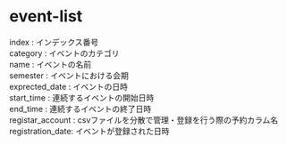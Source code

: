 # event-list
index            : インデックス番号  
category         : イベントのカテゴリ  
name             : イベントの名前  
semester         : イベントにおける会期  
exprected_date   : イベントの日時  
start_time       : 連続するイベントの開始日時  
end_time         : 連続するイベントの終了日時  
registar_account : csvファイルを分散で管理・登録を行う際の予約カラム名  
registration_date: イベントが登録された日時  
